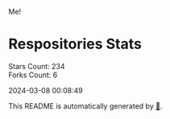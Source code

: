 Me!

# Respositories Stats
Stars Count: 234  
Forks Count: 6

2024-03-08 00:08:49  

This README is automatically generated by [🐰](https://github.com/rnitta/rnitta).
